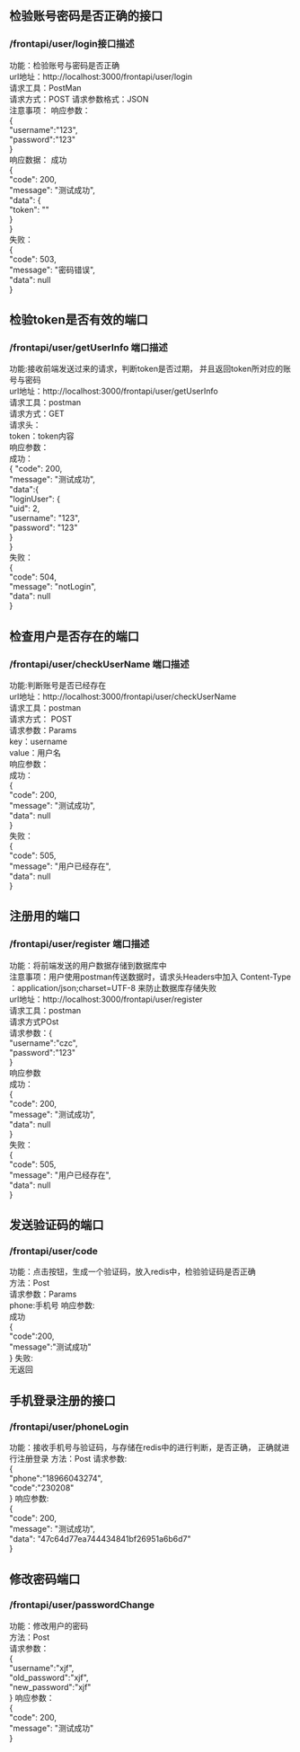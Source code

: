 
## 检验账号密码是否正确的接口
### /frontapi/user/login接口描述
功能：检验账号与密码是否正确  
url地址：http://localhost:3000/frontapi/user/login  
请求工具：PostMan  
请求方式：POST 
请求参数格式：JSON  
注意事项：
响应参数：  
{  
"username":"123",  
"password":"123"  
}  
响应数据：
成功  
{  
"code": 200,  
"message": "测试成功",  
"data": {  
"token": ""  
}  
}  
失败：  
{  
"code": 503,  
"message": "密码错误",  
"data": null  
}

## 检验token是否有效的端口
### /frontapi/user/getUserInfo 端口描述
功能:接收前端发送过来的请求，判断token是否过期，
并且返回token所对应的账号与密码  
url地址：http://localhost:3000/frontapi/user/getUserInfo  
请求工具：postman  
请求方式：GET  
请求头：  
token：token内容  
响应参数：  
成功：  
{
"code": 200,  
"message": "测试成功",  
"data":{  
"loginUser": {  
"uid": 2,  
"username": "123",  
"password": "123"  
}  
}  
失败：  
{  
"code": 504,  
"message": "notLogin",  
"data": null  
}

## 检查用户是否存在的端口
### /frontapi/user/checkUserName 端口描述
功能:判断账号是否已经存在  
url地址：http://localhost:3000/frontapi/user/checkUserName  
请求工具：postman  
请求方式： POST  
请求参数：Params  
key：username  
value：用户名  
响应参数：  
成功：  
{  
"code": 200,  
"message": "测试成功",  
"data": null  
}  
失败：  
{  
"code": 505,  
"message": "用户已经存在",  
"data": null  
}
## 注册用的端口
### /frontapi/user/register 端口描述
功能：将前端发送的用户数据存储到数据库中  
注意事项：用户使用postman传送数据时，请求头Headers中加入
Content-Type ：application/json;charset=UTF-8
来防止数据库存储失败  
url地址：http://localhost:3000/frontapi/user/register  
请求工具：postman  
请求方式POst  
请求参数：{  
"username":"czc",  
"password":"123"  
}  
响应参数  
成功：  
{  
"code": 200,  
"message": "测试成功",  
"data": null  
}  
失败：  
{  
"code": 505,  
"message": "用户已经存在",  
"data": null  
}
## 发送验证码的端口
### /frontapi/user/code
功能：点击按钮，生成一个验证码，放入redis中，检验验证码是否正确  
方法：Post  
请求参数：Params  
phone:手机号 
响应参数:  
成功  
{  
"code":200,  
"message":"测试成功"  
}
失败:  
无返回

## 手机登录注册的接口
### /frontapi/user/phoneLogin
功能：接收手机号与验证码，与存储在redis中的进行判断，是否正确，
正确就进行注册登录
方法：Post
请求参数:  
{  
"phone":"18966043274",  
"code":"230208"   
}
响应参数:  
{  
"code": 200,  
"message": "测试成功",  
"data": "47c64d77ea744434841bf26951a6b6d7"  
}

## 修改密码端口  
### /frontapi/user/passwordChange  
功能：修改用户的密码  
方法：Post  
请求参数：  
{  
"username":"xjf",  
"old_password":"xjf",  
"new_password":"xjf"  
}
响应参数：  
{  
"code": 200,  
"message": "测试成功"  
}

